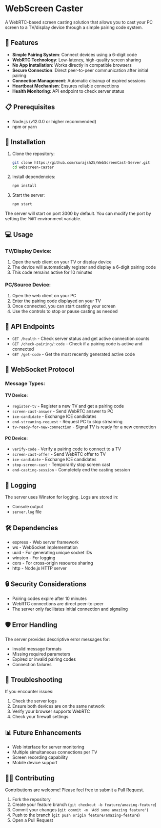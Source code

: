# WebScreen Caster

A WebRTC-based screen casting solution that allows you to cast your PC screen to a TV/display device through a simple pairing code system.

## 🚀 Features

- **Simple Pairing System**: Connect devices using a 6-digit code
- **WebRTC Technology**: Low-latency, high-quality screen sharing
- **No App Installation**: Works directly in compatible browsers
- **Secure Connection**: Direct peer-to-peer communication after initial pairing
- **Connection Management**: Automatic cleanup of expired sessions
- **Heartbeat Mechanism**: Ensures reliable connections
- **Health Monitoring**: API endpoint to check server status

## 📋 Prerequisites

- Node.js (v12.0.0 or higher recommended)
- npm or yarn

## 🔧 Installation

1. Clone the repository:
   ```bash
   git clone https://github.com/surajsh25/WebScreenCast-Server.git
   cd webscreen-caster
   ```

2. Install dependencies:
   ```bash
   npm install
   ```

3. Start the server:
   ```bash
   npm start
   ```

The server will start on port 3000 by default. You can modify the port by setting the `PORT` environment variable.

## 💻 Usage

### TV/Display Device:
1. Open the web client on your TV or display device
2. The device will automatically register and display a 6-digit pairing code
3. This code remains active for 10 minutes

### PC/Source Device:
1. Open the web client on your PC
2. Enter the pairing code displayed on your TV
3. Once connected, you can start casting your screen
4. Use the controls to stop or pause casting as needed

## 🔌 API Endpoints

- `GET /health` - Check server status and get active connection counts
- `GET /check-pairing/:code` - Check if a pairing code is active and connected
- `GET /get-code` - Get the most recently generated active code

## 📡 WebSocket Protocol

### Message Types:

#### TV Device:
- `register-tv` - Register a new TV and get a pairing code
- `screen-cast-answer` - Send WebRTC answer to PC
- `ice-candidate` - Exchange ICE candidates
- `end-streaming-request` - Request PC to stop streaming
- `tv-ready-for-new-connection` - Signal TV is ready for a new connection

#### PC Device:
- `verify-code` - Verify a pairing code to connect to a TV
- `screen-cast-offer` - Send WebRTC offer to TV
- `ice-candidate` - Exchange ICE candidates
- `stop-screen-cast` - Temporarily stop screen cast
- `end-casting-session` - Completely end the casting session

## 📝 Logging

The server uses Winston for logging. Logs are stored in:
- Console output
- `server.log` file

## 🛠️ Dependencies

- express - Web server framework
- ws - WebSocket implementation
- uuid - For generating unique socket IDs
- winston - For logging
- cors - For cross-origin resource sharing
- http - Node.js HTTP server

## 🔒 Security Considerations

- Pairing codes expire after 10 minutes
- WebRTC connections are direct peer-to-peer
- The server only facilitates initial connection and signaling

## 🛡️ Error Handling

The server provides descriptive error messages for:
- Invalid message formats
- Missing required parameters
- Expired or invalid pairing codes
- Connection failures

## 🐛 Troubleshooting

If you encounter issues:
1. Check the server logs
2. Ensure both devices are on the same network
3. Verify your browser supports WebRTC
4. Check your firewall settings

## 📊 Future Enhancements

- Web interface for server monitoring
- Multiple simultaneous connections per TV
- Screen recording capability
- Mobile device support

## 👨‍💻 Contributing

Contributions are welcome! Please feel free to submit a Pull Request.

1. Fork the repository
2. Create your feature branch (`git checkout -b feature/amazing-feature`)
3. Commit your changes (`git commit -m 'Add some amazing feature'`)
4. Push to the branch (`git push origin feature/amazing-feature`)
5. Open a Pull Request
